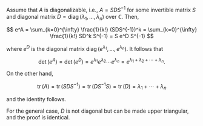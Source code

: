 Assume that $A$ is diagonalizable, i.e., $A = SDS^{-1}$ for some invertible matrix $S$ and diagonal matrix $D=\mathop{\mathrm{diag}}(\lambda_1, \ldots, \lambda_n)$ over $\mathbb{C}$. Then,

$$
e^A = \sum_{k=0}^{\infty} \frac{1}{k!} (SDS^{-1})^k = \sum_{k=0}^{\infty} \frac{1}{k!} SD^k S^{-1} = S e^D S^{-1}
$$

where $e^D$ is the diagonal matrix $\mathop{\mathrm{diag}}(e^{\lambda_1}, \ldots, e^{\lambda_n})$. It follows that 

$$
\det (e^A) = \det (e^D) = e^{\lambda_1} e^{\lambda_2} \cdots e^{\lambda_n} = e^{\lambda_1 + \lambda_2 + \cdots + \lambda_n}.
$$

On the other hand, 

$$
\mathop{\mathrm{tr}}(A) = \mathop{\mathrm{tr}}(SDS^{-1}) = \mathop{\mathrm{tr}}(DS^{-1}S) = \mathop{\mathrm{tr}}(D) = \lambda_1 + \cdots + \lambda_n
$$

and the identity follows.

For the general case, $D$ is not diagonal but can be made upper triangular, and the proof is identical.
